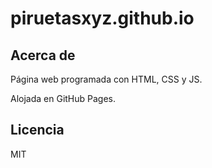 # piruetasxyz.github.io

## Acerca de

Página web programada con HTML, CSS y JS.

Alojada en GitHub Pages.

## Licencia

MIT
